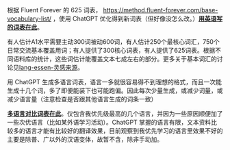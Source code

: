 根据 Fluent Forever 的 625 词表， https://method.fluent-forever.com/base-vocabulary-list/ ，使用 ChatGPT 优化得到新词表（但好像没怎么改。）**[用英语写的词表在此](./CoreWordsEnList.md)**。

有人估计A1水平需要主动300词被动600词，有人估计250个最核心词汇，750个日常交流基本覆盖用词；有人提供了300核心词表，有人提供了625词表。根据不同语料库的统计，这些词估计能覆盖文本七成左右的部分。更多关于基本词汇的讨论见[lang-essen-灵感来源](../407.1-EssentialsOfLangs.md#灵感来源)。

用 ChatGPT 生成多语言词表，语言一多就很容易得不到理想的格式，而且一次能生成十几个词，多了即便能装下也可能跑偏。因此每次少量生成，或减少词量，或减少语言量（注意检查是否跟其他语言生成的词条一致）

**[多语言对比词表在此](./CoreWordsMultilang.csv)**。仅包含我优先级最高的几个语言，并因为一些原因顺便加了一些次优语言（比如某外语学习活动）。ChatGPT 掌握的语言有限，文本资料比较多的语言才能有比较好的翻译效果，目前观察到我优先学习的语言里效果不好的主要是除普、广以外的汉语变体，故暂不含，除非手动加。
